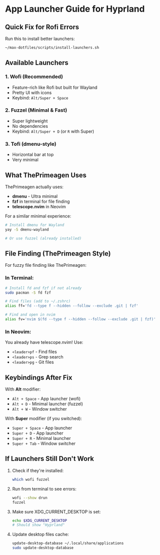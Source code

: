# App Launcher Guide for Hyprland

## Quick Fix for Rofi Errors

Run this to install better launchers:
```bash
~/max-dotfiles/scripts/install-launchers.sh
```

## Available Launchers

### 1. **Wofi** (Recommended)
- Feature-rich like Rofi but built for Wayland
- Pretty UI with icons
- Keybind: `Alt/Super + Space`

### 2. **Fuzzel** (Minimal & Fast)
- Super lightweight
- No dependencies
- Keybind: `Alt/Super + D` (or `R` with Super)

### 3. **Tofi** (dmenu-style)
- Horizontal bar at top
- Very minimal

## What ThePrimeagen Uses

ThePrimeagen actually uses:
- **dmenu** - Ultra minimal
- **fzf** in terminal for file finding
- **telescope.nvim** in Neovim

For a similar minimal experience:
```bash
# Install dmenu for Wayland
yay -S dmenu-wayland

# Or use fuzzel (already installed)
```

## File Finding (ThePrimeagen Style)

For fuzzy file finding like ThePrimeagen:

### In Terminal:
```bash
# Install fd and fzf if not already
sudo pacman -S fd fzf

# Find files (add to ~/.zshrc)
alias ff='fd --type f --hidden --follow --exclude .git | fzf'

# Find and open in nvim
alias fv='nvim $(fd --type f --hidden --follow --exclude .git | fzf)'
```

### In Neovim:
You already have telescope.nvim! Use:
- `<leader>pf` - Find files
- `<leader>ps` - Grep search
- `<leader>pg` - Git files

## Keybindings After Fix

With **Alt** modifier:
- `Alt + Space` - App launcher (wofi)
- `Alt + D` - Minimal launcher (fuzzel)
- `Alt + W` - Window switcher

With **Super** modifier (if you switched):
- `Super + Space` - App launcher
- `Super + D` - App launcher
- `Super + R` - Minimal launcher
- `Super + Tab` - Window switcher

## If Launchers Still Don't Work

1. Check if they're installed:
   ```bash
   which wofi fuzzel
   ```

2. Run from terminal to see errors:
   ```bash
   wofi --show drun
   fuzzel
   ```

3. Make sure XDG_CURRENT_DESKTOP is set:
   ```bash
   echo $XDG_CURRENT_DESKTOP
   # Should show "Hyprland"
   ```

4. Update desktop files cache:
   ```bash
   update-desktop-database ~/.local/share/applications
   sudo update-desktop-database
   ```